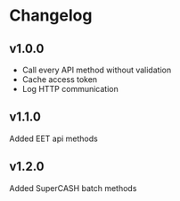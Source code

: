 # Changelog

## v1.0.0

* Call every API method without validation
* Cache access token
* Log HTTP communication

## v1.1.0

  Added EET api methods

## v1.2.0

  Added SuperCASH batch methods

